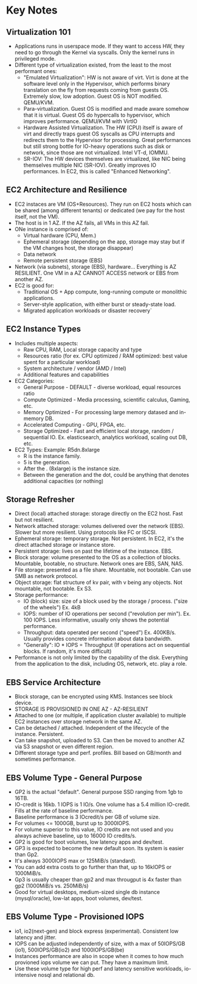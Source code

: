 # Key Notes

## Virtualization 101

* Applications runs in userspace mode. If they want to access HW, they need to go through the Kernel via syscalls. Only the kernel runs in privileged mode.
* Different type of virtualization existed, from the least to the most performant ones:
    - "Emulated Virtualization": HW is not aware of virt. Virt is done at the software level only in the Hypervisor, which performs binary translation on the fly from requests coming from guests OS. Extremely slow, low adoption. Guest OS is NOT modified. QEMU/KVM.
    - Para-virtualization. Guest OS is modified and made aware somehow that it is virtual. Guest OS do hypercalls to hypervisor, which improves performance. QEMU/KVM with VirtIO
    - Hardware Assisted Virtualization. The HW (CPU) itself is aware of virt and directly traps guest OS syscalls as CPU interrupts and redirects them to the Hypervisor for processing. Great performances but still strong bottle for IO-heavy operations such as disk or network, since those are not virtualized. Intel VT-d, IOMMU.
    - SR-IOV: The HW devices themselves are virtualized, like NIC being themselves multiple NIC (SR-IOV). Greatly improves IO performances. In EC2, this is called "Enhanced Networking".

## EC2 Architecture and Resilience

* EC2 instaces are VM (OS+Resources). They run on EC2 hosts which can be shared (among different tenants) or dedicated (we pay for the host itself, not the VM).
* The host is in 1 AZ. If the AZ fails, all VMs in this AZ fail.
* ONe instance is comprised of:
    - Virtual hardware (CPU, Mem.)
    - Ephemeral storage (depending on the app, storage may stay but if the VM changes host, the storage disappear)
    - Data network
    - Remote persistent storage (EBS)
* Network (via subnets), storage (EBS), hardware... Everything is AZ RESILIENT. One VM in a AZ CANNOT ACCESS network or EBS from another AZ.
* EC2 is good for:
    - Traditional OS + App compute, long-running compute or monolithic applications.
    - Server-style application, with either burst or steady-state load.
    - Migrated application workloads or disaster recovery`

## EC2 Instance Types

* Includes multiple aspects:
    - Raw CPU, RAM, Local storage capacity and type
    - Resources ratio (for ex. CPU optimized / RAM optimized: best value spent for a particular workload)
    - System architecture / vendor (AMD / Intel)
    - Additional features and capabilities
* EC2 Categories:
    - General Purpose - DEFAULT - diverse workload, equal resources ratio
    - Compute Optimized - Media processing, scientific calculus, Gaming, etc.
    - Memory Optimized - For processing large memory datased and in-memory DB.
    - Accelerated Computing - GPU, FPGA, etc.
    - Storage Optimized - Fast and efficient local storage, random / sequential IO. Ex. elasticsearch, analytics workload, scaling out DB, etc.
* EC2 Types: Example: R5dn.8xlarge
    - R is the instance family.
    - 5 is the generation.
    - After the . (8xlarge) is the instance size.
    - Between the generation and the dot, could be anything that denotes additional capacities (or nothing)

## Storage Refresher

* Direct (local) attached storage: storage directly on the EC2 host. Fast but not resilient.
* Network attached storage: volumes delivered over the network (EBS). Slower but more resilient. Using protocols like FC or ISCSI.
* Ephemeral storage: temporary storage. Not persistent. In EC2, it's the direct attached storage or instance store.
* Persistent storage: lives on past the lifetime of the instance. EBS.
* Block storage: volume presented to the OS as a collection of blocks. Mountable, bootable, no structure. Network ones are EBS, SAN, NAS.
* File storage: presented as a file share. Mountable, not bootable. Can use SMB as network protocol.
* Object storage: flat structure of kv pair, with v being any objects. Not mountable, not bootable. Ex S3.
* Storage performance:
    - IO (block) size: size of a block used by the storage / process. ("size of the wheels") Ex. 4kB
    - IOPS: number of IO operations per second ("revolution per min"). Ex. 100 IOPS. Less informative, usually only shows the potential performance.
    - Throughput: data operated per second ("speed") Ex. 400KB/s. Usually provides concrete information about data bandwidth.
    - "Generally": IO * IOPS = Throughput (If operations act on sequential blocks. If random, it's more difficult)
* Performance is not only limited by the capability of the disk. Everything from the application to the disk, including OS, network, etc. play a role.

## EBS Service Architecture

* Block storage, can be encrypted using KMS. Instances see block device.
* STORAGE IS PROVISIONED IN ONE AZ - AZ-RESILIENT
* Attached to one (or multiple, if application cluster available) to multiple EC2 instances over storage network in the same AZ.
* Can be detached / attached. Independent of the lifecycle of the instance. Persistent.
* Can take snapshot, uploaded to S3. Can then be moved to another AZ via S3 snapshot or even different region.
* Different storage type and perf. profiles. Bill based on GB/month and sometimes performance.

## EBS Volume Type - General Purpose

* GP2 is the actual "default". General purpose SSD ranging from 1gb to 16TB. 
* IO-credit is 16kb. 1 IOPS is 1 IO/s. One volume has a 5.4 million IO-credit. Fills at the rate of baseline performance.
* Baseline performance is 3 IOcredit/s per GB of volume size.
* For volumes <= 1000GB, burst up to 3000IOPS.
* For volume superior to this value, IO credits are not used and you always achieve baseline, up to 16000 IO credits/s.
* GP2 is good for boot volumes, low latency apps and dev/test.
* GP3 is expected to become the new default soon. Its system is easier than Gp2.
* It's always 3000IOPS max or 125MiB/s (standard).
* You can add extra costs to go further than that, up to 16kIOPS or 1000MiB/s.
* Gp3 is usually cheaper than gp2 and max througput is 4x faster than gp2 (1000MiB/s vs. 250MiB/s)
* Good for virtual desktops, medium-sized single db instance (mysql/oracle), low-lat apps, boot volumes, dev/test.

## EBS Volume Type - Provisioned IOPS

* io1, io2(next-gen) and block express (experimental). Consistent low latency and jitter.
* IOPS can be adjusted independently of size, with a max of 50IOPS/GB (io1), 500IOPS/GB(io2) and 1000IOPS/GB(be)
* Instances performance are also in scope when it comes to how much provioned iops volume we can put. They have a maximum limit.
* Use these volume type for high perf and latency sensitive workloads, io-intensive nosql and relational db.
